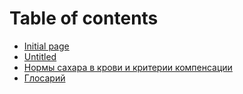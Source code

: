 # Table of contents

* [Initial page](README.md)
* [Untitled](untitled.md)
* [Нормы сахара в крови и критерии компенсации](normy-sakhara-v-krovi-i-kriterii-kompensacii.md)
* [Глосарий](glosarii.md)

